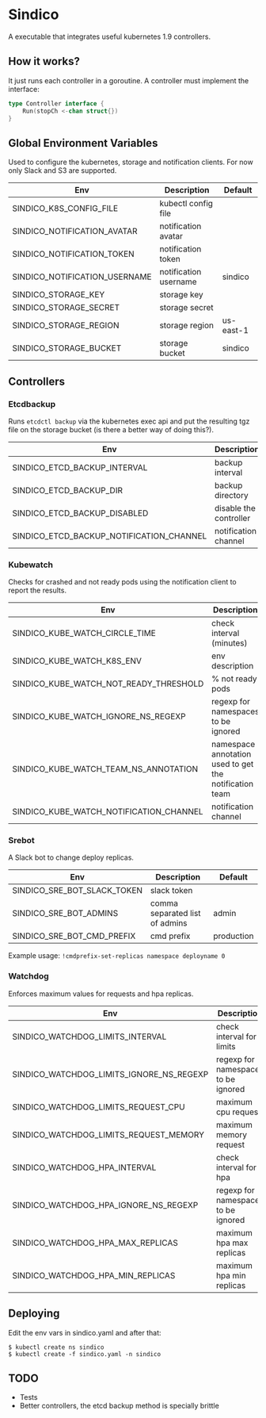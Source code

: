 # Sindico

A executable that integrates useful kubernetes 1.9 controllers.

## How it works?
It just runs each controller in a goroutine. A controller must implement the interface:

```go
type Controller interface {
	Run(stopCh <-chan struct{})
}
```

## Global Environment Variables

Used to configure the kubernetes, storage and notification clients. For now only Slack and S3 are supported.

| Env | Description | Default |
|---|---|---|
| SINDICO\_K8S\_CONFIG\_FILE | kubectl config file  | |
| SINDICO\_NOTIFICATION\_AVATAR | notification avatar | |
| SINDICO\_NOTIFICATION\_TOKEN | notification token | |
| SINDICO\_NOTIFICATION\_USERNAME | notification username | sindico |
| SINDICO\_STORAGE\_KEY | storage key | |
| SINDICO\_STORAGE\_SECRET | storage secret | |
| SINDICO\_STORAGE\_REGION | storage region | us-east-1 |
| SINDICO\_STORAGE\_BUCKET | storage bucket | sindico |

## Controllers

### Etcdbackup

Runs `etcdctl backup` via the kubernetes exec api and put the resulting tgz file on
the storage bucket (is there a better way of doing this?).

| Env | Description | Default |
|---|---|---|
| SINDICO\_ETCD\_BACKUP\_INTERVAL | backup interval  | 6h |
| SINDICO\_ETCD\_BACKUP\_DIR | backup directory | etcd-backup |
| SINDICO\_ETCD\_BACKUP\_DISABLED | disable the controller | |
| SINDICO\_ETCD\_BACKUP\_NOTIFICATION\_CHANNEL | notification channel | #alerts |

### Kubewatch

Checks for crashed and not ready pods using the notification client to report the results.

| Env | Description | Default |
|---|---|---|
| SINDICO\_KUBE\_WATCH\_CIRCLE\_TIME | check interval (minutes) | 5 |
| SINDICO\_KUBE\_WATCH\_K8S\_ENV | env description | production |
| SINDICO\_KUBE\_WATCH\_NOT\_READY\_THRESHOLD | % not ready pods | 60 |
| SINDICO\_KUBE\_WATCH\_IGNORE\_NS\_REGEXP | regexp for namespaces to be ignored | default |
| SINDICO\_KUBE\_WATCH\_TEAM\_NS\_ANNOTATION | namespace annotation used to get the notification team | teresa.io/team |
| SINDICO\_KUBE\_WATCH\_NOTIFICATION\_CHANNEL | notification channel | #alerts |

### Srebot

A Slack bot to change deploy replicas.

| Env | Description | Default |
|---|---|---|
| SINDICO\_SRE\_BOT\_SLACK\_TOKEN | slack token | |
| SINDICO\_SRE\_BOT\_ADMINS | comma separated list of admins | admin |
| SINDICO\_SRE\_BOT\_CMD\_PREFIX | cmd prefix | production |

Example usage: `!cmdprefix-set-replicas namespace deployname 0`

### Watchdog

Enforces maximum values for requests and hpa replicas.

| Env | Description | Default |
|---|---|---|
| SINDICO\_WATCHDOG\_LIMITS\_INTERVAL | check interval for limits | 5m |
| SINDICO\_WATCHDOG\_LIMITS\_IGNORE\_NS\_REGEXP | regexp for namespaces to be ignored | nginx-.+\|sindico\|default\|kube-.+ |
| SINDICO\_WATCHDOG\_LIMITS\_REQUEST\_CPU | maximum cpu request | 100m |
| SINDICO\_WATCHDOG\_LIMITS\_REQUEST\_MEMORY | maximum memory request | 512Mi |
| SINDICO\_WATCHDOG\_HPA\_INTERVAL | check interval for hpa | 5m |
| SINDICO\_WATCHDOG\_HPA\_IGNORE\_NS\_REGEXP | regexp for namespaces to be ignored | nginx-.+\|sindico\|default\|kube-.+ |
| SINDICO\_WATCHDOG\_HPA\_MAX\_REPLICAS | maximum hpa max replicas | 2 |
| SINDICO\_WATCHDOG\_HPA\_MIN\_REPLICAS | maximum hpa min replicas | 2 |

## Deploying

Edit the env vars in sindico.yaml and after that:

```
$ kubectl create ns sindico
$ kubectl create -f sindico.yaml -n sindico
```

## TODO

- Tests
- Better controllers, the etcd backup method is specially brittle
